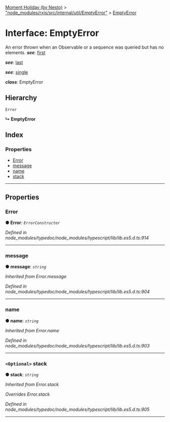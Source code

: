 [Moment Holiday (by Nesto)](../README.md) > ["node_modules/rxjs/src/internal/util/EmptyError"](../modules/_node_modules_rxjs_src_internal_util_emptyerror_.md) > [EmptyError](../interfaces/_node_modules_rxjs_src_internal_util_emptyerror_.emptyerror.md)

# Interface: EmptyError

An error thrown when an Observable or a sequence was queried but has no elements.
*__see__*: [first](../modules/_node_modules_rxjs_src_internal_operators_first_.md#first)

*__see__*: [last](../modules/_node_modules_rxjs_src_internal_operators_last_.md#last)

*__see__*: [single](../modules/_node_modules_rxjs_src_internal_operators_single_.md#single)

*__class__*: EmptyError

## Hierarchy

 `Error`

**↳ EmptyError**

## Index

### Properties

* [Error](_node_modules_rxjs_src_internal_util_emptyerror_.emptyerror.md#error)
* [message](_node_modules_rxjs_src_internal_util_emptyerror_.emptyerror.md#message)
* [name](_node_modules_rxjs_src_internal_util_emptyerror_.emptyerror.md#name)
* [stack](_node_modules_rxjs_src_internal_util_emptyerror_.emptyerror.md#stack)

---

## Properties

<a id="error"></a>

###  Error

**● Error**: *`ErrorConstructor`*

*Defined in node_modules/typedoc/node_modules/typescript/lib/lib.es5.d.ts:914*

___
<a id="message"></a>

###  message

**● message**: *`string`*

*Inherited from Error.message*

*Defined in node_modules/typedoc/node_modules/typescript/lib/lib.es5.d.ts:904*

___
<a id="name"></a>

###  name

**● name**: *`string`*

*Inherited from Error.name*

*Defined in node_modules/typedoc/node_modules/typescript/lib/lib.es5.d.ts:903*

___
<a id="stack"></a>

### `<Optional>` stack

**● stack**: *`string`*

*Inherited from Error.stack*

*Overrides Error.stack*

*Defined in node_modules/typedoc/node_modules/typescript/lib/lib.es5.d.ts:905*

___

